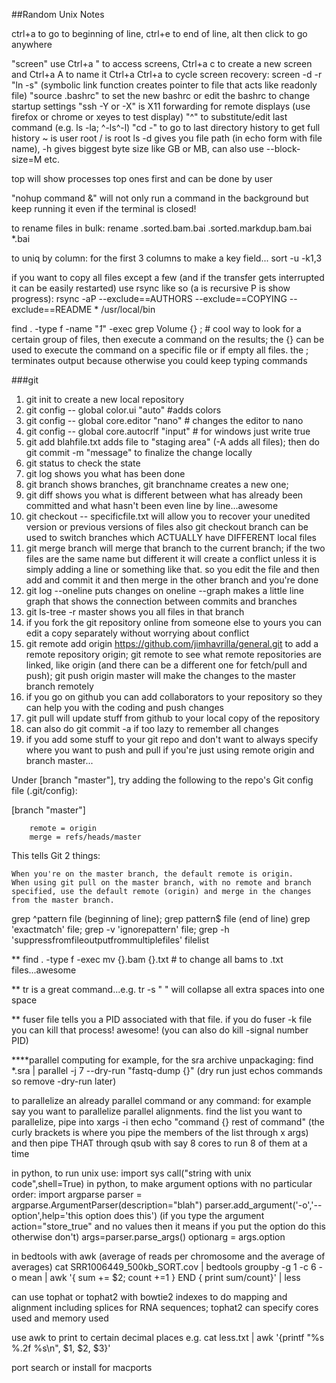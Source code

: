 ##Random Unix Notes

ctrl+a to go to beginning of line, ctrl+e to end of line, alt then click to go anywhere

"screen" use Ctrl+a " to access screens, Ctrl+a c to create a new screen and Ctrl+a A to name it Ctrl+a Ctrl+a to cycle
screen recovery: screen -d -r
"ln -s" (symbolic link function creates pointer to file that acts like readonly file)
"source .bashrc" to set the new bashrc or edit the bashrc to change startup settings
"ssh -Y or -X" is X11 forwarding for remote displays (use firefox or chrome or xeyes to test display)
"^" to substitute/edit last command (e.g. ls -la; ^-ls^-l)
"cd -" to go to last directory
history to get full history
~ is user root
/ is root
ls -d gives you file path (in echo form with file name), -h gives biggest byte size like GB or MB, can also use --block-size=M etc.

top will show processes top ones first and can be done by user

"nohup command &" will not only run a command in the background but keep running it even if the terminal is closed!

to rename files in bulk:
rename .sorted.bam.bai .sorted.markdup.bam.bai *.bai

to uniq by column:
for the first 3 columns to make a key field...
sort -u -k1,3

if you want to copy all files except a few (and if the transfer gets interrupted it can be easily restarted) use rsync like so (a is recursive P is show progress):
rsync -aP --exclude==AUTHORS --exclude==COPYING --exclude==README * /usr/local/bin

find . -type f -name "*1*" -exec grep Volume {} \;  # cool way to look for a certain group of files, then execute a command on the results; the {} can be used to execute the command on a specific file or if empty all files.  the \; terminates output because otherwise you could keep typing commands

###git
1. git init to create a new local repository
2. git config -- global color.ui "auto" #adds colors
3. git config -- global core.editor "nano" # changes the editor to nano
4. git config -- global core.autocrlf "input" # for windows just write true
5. git add blahfile.txt adds file to "staging area" (-A adds all files); then do git commit -m "message" to finalize the
change locally
6. git status to check the state
7. git log shows you what has been done
8. git branch shows branches, git branchname creates a new one; 
9. git diff shows you what is different between what has already been committed and what hasn't been even line by line...awesome
10. git checkout -- specificfile.txt will allow you to recover your unedited version or previous versions of files also git checkout branch can be used to switch branches which ACTUALLY have DIFFERENT local files
11. git merge branch will merge that branch to the current branch; if the two files are the same name but different it will create a conflict unless it is simply adding a line or something like that.  so you edit the file and then add and commit it and then merge in the other branch and you're done 
12. git log --oneline puts changes on oneline --graph makes a little line graph that shows the connection between commits and branches
13. git ls-tree -r master shows you all files in that branch
14. if you fork the git repository online from someone else to yours you can edit a copy separately without worrying about conflict
15. git remote add origin https://github.com/jimhavrilla/general.git to add a remote repository origin; git remote to see what remote repositories are linked, like origin (and there can be a different one for fetch/pull and push); git push origin master will make the changes to the master branch remotely
16. if you go on github you can add collaborators to your repository so they can help you with the coding and push changes
17. git pull will update stuff from github to your local copy of the repository
18. can also do git commit -a if too lazy to remember all changes
19. if you add some stuff to your git repo and don't want to always specify where you want to push and pull if you're just using remote origin and branch master...

Under [branch "master"], try adding the following to the repo's Git config file (.git/config):

[branch "master"]

        remote = origin
        merge = refs/heads/master

This tells Git 2 things:

    When you're on the master branch, the default remote is origin.
    When using git pull on the master branch, with no remote and branch specified, use the default remote (origin) and merge in the changes from the master branch.

grep ^pattern file (beginning of line); grep pattern$ file (end of line) grep 'exactmatch' file; grep -v 'ignorepattern' file; grep -h 'suppressfromfileoutputfrommultiplefiles' filelist

** find . -type f -exec mv {}.bam {}.txt # to change all bams to .txt files...awesome

** tr is a great command...e.g. tr -s " " will collapse all extra spaces into one space

** fuser file tells you a PID associated with that file.  if you do fuser -k file you can kill that process!  awesome!  (you can also do kill -signal number PID)

****parallel computing
for example, for the sra archive unpackaging:
find *.sra | parallel -j 7 --dry-run "fastq-dump {}" (dry run just echos commands so remove -dry-run later)

to parallelize an already parallel command or any command:
for example say you want to parallelize parallel alignments.  find the list you want to parallelize, pipe into xargs -i then echo "command {} rest of command" (the curly brackets is where you pipe the members of the list through x args) and then pipe THAT through qsub with say 8 cores to run 8 of them at a time

in python, to run unix use:
import sys
call("string with unix code",shell=True)
in python, to make argument options with no particular order:
import argparse
parser = argparse.ArgumentParser(description="blah")
parser.add_argument('-o','--option',help='this option does this') (if you type the argument action="store_true" and no values then it means if you put the option do this otherwise don't)
args=parser.parse_args()
optionarg = args.option

in bedtools with awk (average of reads per chromosome and the average of averages)
cat SRR1006449_500kb_SORT.cov | bedtools groupby -g 1 -c 6 -o mean | awk '{ sum += $2; count +=1 } END { print sum/count}' | less

can use tophat or tophat2 with bowtie2 indexes to do mapping and alignment including splices for RNA sequences; tophat2 can specify cores used and memory used

use awk to print to certain decimal places
e.g. cat less.txt | awk '{printf "%s %.2f %s\n", $1, $2, $3}'

port search or install for macports

